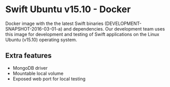 # Swift Ubuntu v15.10 - Docker
Docker image with the the latest Swift binaries (DEVELOPMENT-SNAPSHOT-2016-03-01-a)
and dependencies. Our development team uses this image for development
and testing of Swift applications on the Linux Ubuntu (v15.10) operating system.

## Extra features
- MongoDB driver
- Mountable local volume
- Exposed web port for local testing
